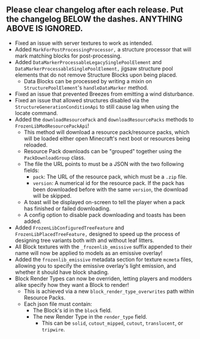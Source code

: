Please clear changelog after each release.
Put the changelog BELOW the dashes. ANYTHING ABOVE IS IGNORED.
-----------------
- Fixed an issue with server textures to work as intended.
- Added `MarkForPostProcessingProcessor,` a structure processor that will mark matching blocks for post-processing.
- Added `DataMarkerProcessableLegacySinglePoolElement` and `DataMarkerProcessableSinglePoolElement,` jigsaw structure pool elements that do not remove Structure Blocks upon being placed.
  - Data Blocks can be processed by writing a mixin on `StructurePoolElement`'s `handleDataMarker` method.
- Fixed an issue that prevented Breezes from emitting a wind disturbance.
- Fixed an issue that allowed structures disabled via the `StructureGenerationConditionApi` to still cause lag when using the locate command.
- Added the `downloadResourcePack` and `downloadResourcePacks` methods to `FrozenLibModResourcePackApi`!
  - This method will download a resource pack/resource packs, which will be loaded either open Minecraft's next boot or resources being reloaded.
  - Resource Pack downloads can be "grouped" together using the `PackDownloadGroup` class.
  - The file the URL points to must be a JSON with the two following fields:
    - `pack`: The URL of the resource pack, which must be a `.zip` file.
    - `version`: A numerical id for the resource pack. If the pack has been downloaded before with the same `version`, the download will be skipped.
  - A toast will be displayed on-screen to tell the player when a pack has finished or failed downloading.
  - A config option to disable pack downloading and toasts has been added.
- Added `FrozenLibConfiguredTreeFeature` and `FrozenLibPlacedTreeFeature,` designed to speed up the process of designing tree variants both with and without leaf litters.
- All Block textures with the `_frozenlib_emissive` suffix appended to their name will now be applied to models as an emissive overlay!
- Added the `frozenlib_emissive` metadata section for texture `mcmeta` files, allowing you to specify the emissive overlay's light emission, and whether it should have block shading.
- Block Render Types can now be overriden, letting players and modders alike specify how they want a Block to render!
  - This is achieved via a new `block_render_type_overwrites` path within Resource Packs.
  - Each json file must contain:
    - The Block's id in the `block` field.
    - The new Render Type in the `render_type` field.
      - This can be `solid`, `cutout_mipped`, `cutout`, `translucent`, or `tripwire`.
